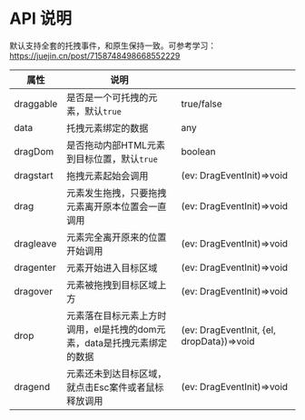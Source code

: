 # API 说明

默认支持全套的托拽事件，和原生保持一致。可参考学习：https://juejin.cn/post/7158748498668552229

| 属性        | 说明                                                ||
| ----------- | --------------------------------------------------- |--- |
| draggable   | 是否是一个可托拽的元素，默认`true`           |true/false|
| data   | 托拽元素绑定的数据                                      |any|
| dragDom   | 是否拖动内部HTML元素到目标位置，默认`true`         |boolean|
| dragstart | 拖拽元素起始会调用                                  |(ev: DragEventInit)=>void |
| drag      | 元素发生拖拽，只要拖拽元素离开原本位置会一直调用    |(ev: DragEventInit)=>void |
| dragleave | 元素完全离开原来的位置开始调用                      |(ev: DragEventInit)=>void |
| dragenter | 元素开始进入目标区域                                |(ev: DragEventInit)=>void |
| dragover  | 元素被拖拽到目标区域上方                            |(ev: DragEventInit)=>void |
| drop      | 元素落在目标元素上方时调用，el是托拽的dom元素，data是托拽元素绑定的数据                     |(ev: DragEventInit, {el, dropData})=>void |
| dragend   | 元素还未到达目标区域，就点击Esc案件或者鼠标释放调用 |(ev: DragEventInit)=>void |
